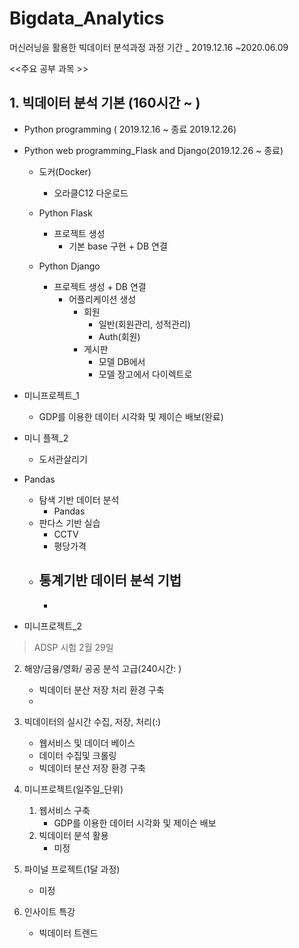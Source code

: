 # Bigdata_Analytics
머신러닝을 활용한 빅데이터 분석과정
과정 기간 _ 2019.12.16 ~2020.06.09

<<주요 공부 과목 >>

## 1. 빅데이터 분석 기본 (160시간 ~ )     
- Python programming ( 2019.12.16 ~ 종료 2019.12.26)
- Python web programming_Flask and Django(2019.12.26 ~ 종료)
    - 도커(Docker) 
        - 오라클C12 다운로드 

    - Python Flask 
        - 프로젝트 생성 
            - 기본 base 구현 + DB 연결

    - Python Django
        - 프로젝트 생성 + DB 연결
            - 어플리케이션 생성
                - 회원
                    - 일반(회원관리, 성적관리)
                    - Auth(회원)
                - 게시판
                    - 모델 DB에서
                    - 모델 장고에서 다이렉트로
- 미니프로젝트_1 
     - GDP를 이용한 데이터 시각화 및 제이슨 배보(완료)
- 미니 플젝_2
  - 도서관살리기
- Pandas
    - 탐색 기반 데이터 분석 
        - Pandas
    - 판다스 기반 실습 
        - CCTV
        - 평당가격
    - 통계기반 데이터 분석 기법 
        -
        -
        
- 미니프로젝트_2

> ADSP 시험 2월 29일 

2. 해양/금융/영화/ 공공 분석 고급(240시간: )
    - 빅데이터 분산 저장 처리 환경 구축 
    - 

3. 빅데이터의 실시간 수집, 저장, 처리(:)
    - 웹서비스 및 데이더 베이스 
    - 데이터 수집및 크롤링 
    - 빅데이터 분산 저장 환경 구축 

4. 미니프로젝트(일주일_단위)
    1) 웹서비스 구축
        - GDP를 이용한 데이터 시각화 및 제이슨 배보
    2) 빅데이터 분석 활용
        - 미정

5. 파이널 프로젝트(1달 과정)
    - 미정

6. 인사이트 특강 
    - 빅데이터 트렌드 
